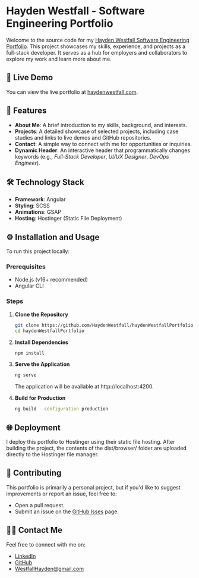 # Hayden Westfall - Software Engineering Portfolio

Welcome to the source code for my [Hayden Westfall Software Engineering Portfolio](https://www.haydenwestfall.com). This project showcases my skills, experience, and projects as a full-stack developer. It serves as a hub for employers and collaborators to explore my work and learn more about me.

## 🚀 Live Demo

You can view the live portfolio at [haydenwestfall.com](https://www.haydenwestfall.com).

## 📂 Features

- **About Me**: A brief introduction to my skills, background, and interests.
- **Projects**: A detailed showcase of selected projects, including case studies and links to live demos and GitHub repositories.
- **Contact**: A simple way to connect with me for opportunities or inquiries.
- **Dynamic Header**: An interactive header that programmatically changes keywords (e.g., _Full-Stack Developer_, _UI/UX Designer_, _DevOps Engineer_).

## 🛠️ Technology Stack

- **Framework**: Angular
- **Styling**: SCSS
- **Animations**: GSAP
- **Hosting**: Hostinger (Static File Deployment)

## ⚙️ Installation and Usage

To run this project locally:

### Prerequisites

- Node.js (v16+ recommended)
- Angular CLI

### Steps

1. **Clone the Repository**

   ```bash
   git clone https://github.com/HaydenWestfall/haydenWestfallPortfolio.git
   cd haydenWestfallPortfolio
   ```

2. **Install Dependencies**

   ```bash
   npm install
   ```

3. **Serve the Application**

   ```bash
   ng serve
   ```

   The application will be available at http://localhost:4200.

4. **Build for Production**
   ```bash
   ng build --configuration production
   ```

## 🌐 Deployment

I deploy this portfolio to Hostinger using their static file hosting. After building the project, the contents of the dist/browser/ folder are uploaded directly to the Hostinger file manager.

## 🤝 Contributing

This portfolio is primarily a personal project, but if you'd like to suggest improvements or report an issue, feel free to:

- Open a pull request.
- Submit an issue on the [GitHub Isses](https://github.com/HaydenWestfall/haydenWestfallPortfolio/issues) page.

## 🧑‍💻 Contact Me

Feel free to connect with me on:

- [LinkedIn](https://www.linkedin.com/in/haydenwestfall/)
- [GitHub](https://github.com/HaydenWestfall)
- [WestfallHayden@gmail.com](WestfallHayden@gmail.com)
